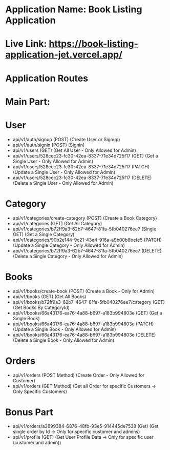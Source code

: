 # Application Name: Book Listing Application

# Live Link: https://book-listing-application-jet.vercel.app/

# Application Routes

# Main Part:

# User

- api/v1/auth/signup (POST) (Create User or Signup)
- api/v1/auth/signin (POST) (Signin)
- api/v1/users (GET) (Get All User - Only Allowed for Admin)
- api/v1/users/528cec23-fc30-42ea-8337-71e34d725f17 (GET) (Get a Single User - Only Allowed for Admin)
- api/v1/users/528cec23-fc30-42ea-8337-71e34d725f17 (PATCH) (Update a Single User - Only Allowed for Admin)
- api/v1/users/528cec23-fc30-42ea-8337-71e34d725f17 (DELETE) (Delete a Single User - Only Allowed for Admin)

# Category

- api/v1/categories/create-category (POST) (Create a Book Category)
- api/v1/categories (GET) (Get All Category)
- api/v1/categories/b72ff9a3-62b7-4647-81fa-5fb040276ee7 (Single GET) (Get a Single Category)
- api/v1/categories/90b2e144-9c21-43e4-916a-a9b00b8befe5 (PATCH) (Update a Single Category - Only Allowed for Admin)
- api/v1/categories/b72ff9a3-62b7-4647-81fa-5fb040276ee7 (DELETE) (Delete a Single Category - Only Allowed for Admin)

# Books

- api/v1/books/create-book (POST) (Create a Book - Only for Admin)
- api/v1/books (GET) (Get All Books)
- api/v1/books/b72ff9a3-62b7-4647-81fa-5fb040276ee7/category (GET) (Get Books By CategoryId)
- api/v1/books/66a43176-ea76-4a88-b697-a183b994803e (GET) (Get a Single Book)
- api/v1/books/66a43176-ea76-4a88-b697-a183b994803e (PATCH) (Update a Single Book - Only Allowed for Admin)
- api/v1/books/66a43176-ea76-4a88-b697-a183b994803e (DELETE) (Delete a Single Book - Only Allowed for Admin)

# Orders

- api/v1/orders (POST Method) (Create Order - Only Allowed for Customer)
- api/v1/orders (GET Method) (Get all Order for specific Customers → Only Specific Customers)

# Bonus Part

- api/v1/orders/a3699384-6876-48fb-93e5-914445de7538 (Get) (Get single order by Id → Only for specific customer and admins)
- api/v1/profile (GET) (Get User Profile Data → Only for specific user (customer and admin))
